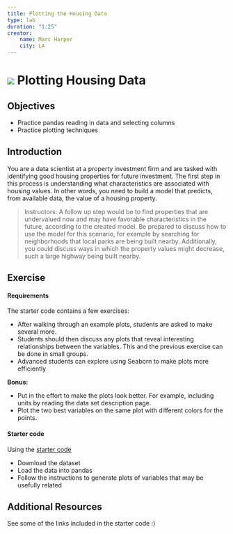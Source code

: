 ```yaml
---
title: Plotting the Housing Data
type: lab
duration: "1:25"
creator:
    name: Marc Harper
    city: LA
---
```


# ![](https://ga-dash.s3.amazonaws.com/production/assets/logo-9f88ae6c9c3871690e33280fcf557f33.png) Plotting Housing Data

## Objectives

- Practice pandas reading in data and selecting columns
- Practice plotting techniques

## Introduction

You are a data scientist at a property investment firm and are tasked with
identifying good housing properties for future investment. The first step in
this process is understanding what characteristics are associated with
housing values. In other words, you need to build a model that predicts, from
available data, the value of a housing property.

> Instructors: A follow up step would be to find properties that are undervalued
now and may have favorable characteristics in the future, according to the created
model. Be prepared to discuss how to use the model for this scenario, for example
by searching for neighborhoods that local parks are being built nearby. Additionally,
you could discuss ways in which the property values might decrease, such a large
highway being built nearby.

## Exercise

#### Requirements

The starter code contains a few exercises:

- After walking through an example plots, students are asked to make several more.
- Students should then discuss any plots that reveal interesting relationships between the variables. This and the previous exercise can be done in small groups.
- Advanced students can explore using Seaborn to make plots more efficiently

**Bonus:**
- Put in the effort to make the plots look better. For example, including units by reading the data set description page.
- Plot the two best variables on the same plot with different colors for the points.


#### Starter code

Using the [starter code](./starter-code/W3-Lab-1.2-Starter.ipynb)
* Download the dataset
* Load the data into pandas
* Follow the instructions to generate plots of variables that may be usefully related

## Additional Resources

See some of the links included in the starter code :)
